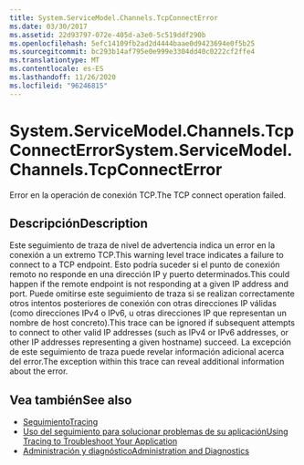 ```yaml
---
title: System.ServiceModel.Channels.TcpConnectError
ms.date: 03/30/2017
ms.assetid: 22d93797-072e-405d-a3e0-5c519ddf290b
ms.openlocfilehash: 5efc14109fb2ad2d4444baae0d9423694e0f5b25
ms.sourcegitcommit: bc293b14af795e0e999e3304dd40c0222cf2ffe4
ms.translationtype: MT
ms.contentlocale: es-ES
ms.lasthandoff: 11/26/2020
ms.locfileid: "96246815"
---
```

# <a name="systemservicemodelchannelstcpconnecterror"></a><span data-ttu-id="2caa0-102">System.ServiceModel.Channels.TcpConnectError</span><span class="sxs-lookup"><span data-stu-id="2caa0-102">System.ServiceModel.Channels.TcpConnectError</span></span>

<span data-ttu-id="2caa0-103">Error en la operación de conexión TCP.</span><span class="sxs-lookup"><span data-stu-id="2caa0-103">The TCP connect operation failed.</span></span>  
  
## <a name="description"></a><span data-ttu-id="2caa0-104">Descripción</span><span class="sxs-lookup"><span data-stu-id="2caa0-104">Description</span></span>  

 <span data-ttu-id="2caa0-105">Este seguimiento de traza de nivel de advertencia indica un error en la conexión a un extremo TCP.</span><span class="sxs-lookup"><span data-stu-id="2caa0-105">This warning level trace indicates a failure to connect to a TCP endpoint.</span></span> <span data-ttu-id="2caa0-106">Esto podría suceder si el punto de conexión remoto no responde en una dirección IP y puerto determinados.</span><span class="sxs-lookup"><span data-stu-id="2caa0-106">This could happen if the remote endpoint is not responding at a given IP address and port.</span></span> <span data-ttu-id="2caa0-107">Puede omitirse este seguimiento de traza si se realizan correctamente otros intentos posteriores de conexión con otras direcciones IP válidas (como direcciones IPv4 o IPv6, u otras direcciones IP que representan un nombre de host concreto).</span><span class="sxs-lookup"><span data-stu-id="2caa0-107">This trace can be ignored if subsequent attempts to connect to other valid IP addresses (such as IPv4 or IPv6 addresses, or other IP addresses representing a given hostname) succeed.</span></span> <span data-ttu-id="2caa0-108">La excepción de este seguimiento de traza puede revelar información adicional acerca del error.</span><span class="sxs-lookup"><span data-stu-id="2caa0-108">The exception within this trace can reveal additional information about the error.</span></span>  
  
## <a name="see-also"></a><span data-ttu-id="2caa0-109">Vea también</span><span class="sxs-lookup"><span data-stu-id="2caa0-109">See also</span></span>

- [<span data-ttu-id="2caa0-110">Seguimiento</span><span class="sxs-lookup"><span data-stu-id="2caa0-110">Tracing</span></span>](index.md)
- [<span data-ttu-id="2caa0-111">Uso del seguimiento para solucionar problemas de su aplicación</span><span class="sxs-lookup"><span data-stu-id="2caa0-111">Using Tracing to Troubleshoot Your Application</span></span>](using-tracing-to-troubleshoot-your-application.md)
- [<span data-ttu-id="2caa0-112">Administración y diagnóstico</span><span class="sxs-lookup"><span data-stu-id="2caa0-112">Administration and Diagnostics</span></span>](../index.md)
